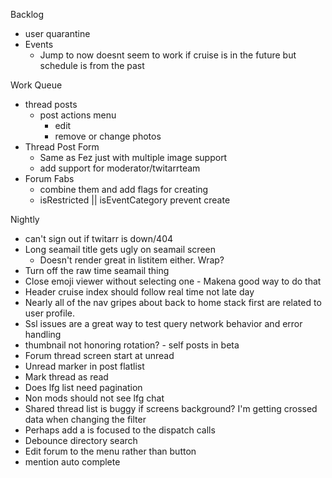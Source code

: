 Backlog
* user quarantine
* Events
  * Jump to now doesnt seem to work if cruise is in the future but schedule is from the past

Work Queue
* thread posts
  * post actions menu
    * edit
    * remove or change photos
* Thread Post Form
  * Same as Fez just with multiple image support
  * add support for moderator/twitarrteam
* Forum Fabs
  * combine them and add flags for creating
  * isRestricted || isEventCategory prevent create

Nightly
* can't sign out if twitarr is down/404
* Long seamail title gets ugly on seamail screen
  * Doesn't render great in listitem either. Wrap?
* Turn off the raw time seamail thing
* Close emoji viewer without selecting one - Makena good way to do that
* Header cruise index should follow real time not late day
* Nearly all of the nav gripes about back to home stack first are related to user profile.
* Ssl issues are a great way to test query network behavior and error handling
* thumbnail not honoring rotation? - self posts in beta
* Forum thread screen start at unread
* Unread marker in post flatlist
* Mark thread as read
* Does lfg list need pagination
* Non mods should not see lfg chat
* Shared thread list is buggy if screens background? I'm getting crossed data when changing the filter
* Perhaps add a is focused to the dispatch calls
* Debounce directory search
* Edit forum to the menu rather than button
* mention auto complete
